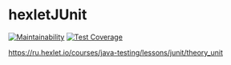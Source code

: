 # hexletJUnit

[![Maintainability](https://api.codeclimate.com/v1/badges/c8bf95feefd53bf1095b/maintainability)](https://codeclimate.com/github/michael-nmg/hexletJUnit/maintainability)
[![Test Coverage](https://api.codeclimate.com/v1/badges/c8bf95feefd53bf1095b/test_coverage)](https://codeclimate.com/github/michael-nmg/hexletJUnit/test_coverage)

https://ru.hexlet.io/courses/java-testing/lessons/junit/theory_unit

